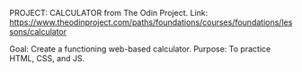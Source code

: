 PROJECT: CALCULATOR from The Odin Project. Link: https://www.theodinproject.com/paths/foundations/courses/foundations/lessons/calculator

Goal: Create a functioning web-based calculator.
Purpose: To practice HTML, CSS, and JS.